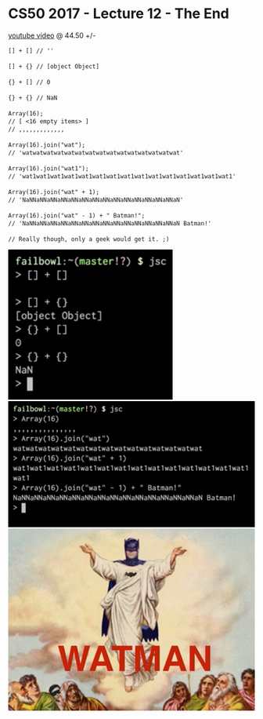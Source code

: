 
# CS50 2017 - Lecture 12 - The End

[youtube video](https://youtu.be/82zBV81rJC8?list=PLhQjrBD2T3828ZVcVzEIhsHVgjANGZveu&t=2692)
@ 44.50 +/-

```
[] + [] // ''

[] + {} // [object Object]

{} + [] // 0

{} + {} // NaN

Array(16);
// [ <16 empty items> ]
// ,,,,,,,,,,,,,

Array(16).join("wat");
// 'watwatwatwatwatwatwatwatwatwatwatwatwatwatwat'

Array(16).join("wat1");
// 'wat1wat1wat1wat1wat1wat1wat1wat1wat1wat1wat1wat1wat1wat1wat1'

Array(16).join("wat" + 1);
// 'NaNNaNNaNNaNNaNNaNNaNNaNNaNNaNNaNNaNNaNNaNNaN'

Array(16).join("wat" - 1) + " Batman!";
// 'NaNNaNNaNNaNNaNNaNNaNNaNNaNNaNNaNNaNNaNNaNNaN Batman!'

// Really though, only a geek would get it. ;)
```
![js objects](js_curious_objects.png)
![Batman!](Batman.png)
![Watman](Watman.png)